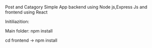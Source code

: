 Post and Catagory Simple App backend using Node js,Express Js and frontend using React

Initiliazition:

Main folder: npm install

cd frontend -> npm install
